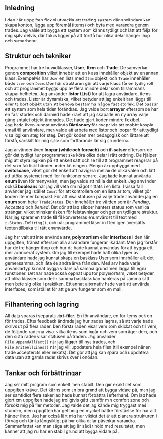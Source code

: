 ## Inledning
I den här uppgiften fick vi utveckla ett trading system där användare kan skapa konton, lägga upp föremål (items) och byta med varandra genom trades. Jag valde att bygga ett system som känns tydligt och lätt att följa för mig själv delvis, där fokus ligger på att förstå hur olika delar hänger ihop och samarbetar.  

## Struktur och tekniker
Programmet har tre huvudklasser, **User**, **Item** och **Trade**. De samverkar genom **composition** vilket innebär att en klass innehåller objekt av en annan klass. Exempelvis har `User` en lista med `Item` objekt, och `Trade` innehåller både `User` och `Item`. Den här strukturen gör att varje klass får en tydlig roll och att programmet byggs upp av flera mindre delar som tillsammans skapar helheten.
Jag använder **listor (List<T>)** för att lagra användare, items och trades. Listor är dynamiska, vilket betyder att jag enkelt kan lägga till eller ta bort objekt utan att behöva bestämma någon fast storlek. Det passar ett system som hela tiden förändras. Jag valde bort **arrayer** eftersom de har en fast storlek och därmed hade krävt att jag skapade en ny array varje gång antalet objekt ändrades. Det hade gjort koden mindre flexibel.  
Jag hade även kunnat använda **Dictionary** för exepelvis att snabbt koppla email till användare, men valde att arbeta med listor och loopar för att tydligt visa logiken steg för steg. Det gör koden mer pedagogisk och lättare att förstå, särskilt för mig själv som fortfarande lär sig grunderna.

Jag använder även **loopar (while och foreach)** och **if-satser** eftersom de gör det tydligt hur programmet ska köra olika delar i rätt ordning. De hjälper mig att styra logiken på ett enkelt sätt och se till att programmet reagerar på det som faktiskt händer under körningen. 
Menyn är uppbyggd med **switchcase**, vilket gör det enkelt att navigera mellan de olika valen och lätt att utöka systemet med fler funktioner senare. Jag hade kunnat använda **enum** även för menyvalen, men jag valde att hålla det enkelt.
Jag använder också **booleans** när jag vill veta om något hittats i en lista. I vissa fall använder jag istället `Count` för att kontrollera om en lista är tom, vilket gör koden lite mer kompakt.
För att visa statusen på varje trade använder jag en **enum** som heter `TradeStatus`. Den innehåller tre värden som är *Pending*, *Accepted* och *Denied*. Det gör att jag slipper hantera status som vanliga strängar, vilket minskar risken för felstavningar och ger en tydligare struktur. När jag sparar en trade till fil konverteras enumvärdet till text med `t.Status.ToString()`, och när programmet läser in filen igen översätts texten tillbaka till rätt enumvärde.

Jag har valt att inte använda **arv**, **polymorfism** eller **interfaces** i den här uppgiften, främst eftersom alla användare fungerar likadant. Men jag förstår hur de tre hänger ihop och hur de hade kunnat användas för att bygga ett mer avancerat system.
Om jag till exempel hade haft olika typer av användare hade jag kunnat skapa en basklass User som innehåller allt det gemensamma, och låta de andra ärva från den. Med arv hade varje användartyp kunnat bygga vidare på samma grund men lägga till egna funktioner.
Det här hade också öppnat upp för polymorfism, vilket betyder att olika klasser som delar samma basklass kan hanteras på samma sätt men bete sig olika i praktiken. Ett annat alternativ hade varit att använda interfaces, som istället för att ge arv fungerar som en mall. 

## Filhantering och lagring
All data sparas i separata **.txt-filer**. En för användare, en för items och en för trades. Efter feedback ändrade jag hur trades lagras, så att varje trade skrivs ut på flera rader. Den första raden visar vem som skickat och till vem, de följande raderna visar vilka items som ingår och vem som äger dem, och den sista raden visar statusen på traden. Jag använder `File.AppendAllText()` när jag lägger till nya trades, och `File.WriteAllLines()` när jag vill uppdatera hela filen (till exempel när en trade accepterats eller nekats). Det gör att jag kan spara och uppdatera data utan att gamla rader skrivs över i onödan.

## Tankar och förbättringar
Jag ser mitt program som enkelt men stabilt. Den gör exakt det som uppgiften kräver. Det känns som en bra grund att bygga vidare på, men jag ser samtidigt flera saker jag hade kunnat förbättra i efterhand. Om jag hade gjort om uppgiften hade jag troligtvis gått utanför min comfort zone och försökt mig på fler metoder. Jag valde det jag kände mig tryggast med i stunden, men uppgiften har gett mig en mycket bättre förståelse för hur allt hänger ihop. Jag har också lärt mig hur viktigt det är att planera strukturen i förväg och tänka långsiktigt på hur olika delar påverkar varandra. 
Sammanfattat kan man säga att jag är sådär nöjd med resultatet, men känner att jag nu har en stabil grund att bygga vidare på.
